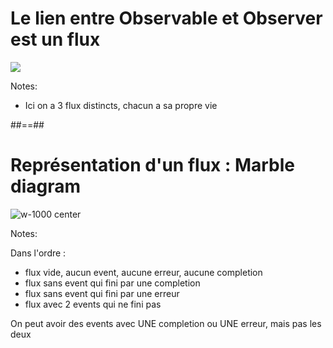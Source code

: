 # Le lien entre Observable et Observer est un flux

<div class="full-center">
 <img src="./assets/images/pattern-observer.png">
</div>

Notes:

- Ici on a 3 flux distincts, chacun a sa propre vie

##==##

# Représentation d'un flux : Marble diagram

![w-1000 center](./assets/images/diagrams/marbles_illustration.svg)

Notes:

Dans l'ordre :

- flux vide, aucun event, aucune erreur, aucune completion
- flux sans event qui fini par une completion
- flux sans event qui fini par une erreur
- flux avec 2 events qui ne fini pas

On peut avoir des events avec UNE completion ou UNE erreur, mais pas les deux
